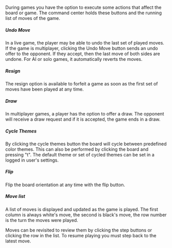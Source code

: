 During games you have the option to execute some actions that affect the board or game. The command center holds these buttons and the running list of moves of the game.

##### Undo Move

In a live game, the player may be able to undo the last set of played moves. If the game is multiplayer, clicking the Undo Move button sends an undo offer to the opponent. If they accept, then the last move of both sides are undone. For AI or solo games, it automatically reverts the moves.

##### Resign

The resign option is available to forfeit a game as soon as the first set of moves have been played at any time.

##### Draw

In multiplayer games, a player has the option to offer a draw. The opponent will receive a draw request and if it is accepted, the game ends in a draw.

##### Cycle Themes

By clicking the cycle themes button the board will cycle between predefined color themes. This can also be performed by clicking the board and pressing "t". The default theme or set of cycled themes can be set in a logged in user's settings.

##### Flip

Flip the board orientation at any time with the flip button.

##### Move list

A list of moves is displayed and updated as the game is played. The first column is always white's move, the second is black's move, the row number is the turn the moves were played. 

Moves can be revisited to review them by clicking the step buttons or clicking the row in the list. To resume playing you must step back to the latest move.